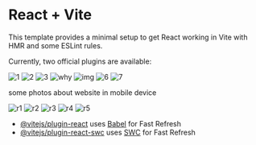 # React + Vite

This template provides a minimal setup to get React working in Vite with HMR and some ESLint rules.

Currently, two official plugins are available:



![1](https://github.com/razieshahbazi/khodroshop/assets/109855825/721bdadc-3be4-437e-aed1-4572ec4b6bd9)
![2](https://github.com/razieshahbazi/khodroshop/assets/109855825/18bc3927-e7b0-42a5-a157-be1eeeb5e0fa)
![3](https://github.com/razieshahbazi/khodroshop/assets/109855825/7835795c-03d4-4399-91c7-f55557bd2921)
![why](https://github.com/razieshahbazi/khodroshop/assets/109855825/55680de3-4f52-4fb0-ba3a-b1b449549be8)
![img](https://github.com/razieshahbazi/khodroshop/assets/109855825/0f35286d-c2e3-4af0-bdde-0510198ea50a)
![6](https://github.com/razieshahbazi/khodroshop/assets/109855825/8a6560a7-5ce5-4ed1-b516-ee4c0ce5d1ac)
![7](https://github.com/razieshahbazi/khodroshop/assets/109855825/eb951ad8-5a1f-4ba5-98f3-01c438830018)

some photos about website in mobile device

![r1](https://github.com/razieshahbazi/khodroshop/assets/109855825/3ac03dc3-4483-4b8c-b53d-dafdf8f384d8)
![r2](https://github.com/razieshahbazi/khodroshop/assets/109855825/baaea619-edf6-49f4-abad-9d4ce91a07c6)
![r3](https://github.com/razieshahbazi/khodroshop/assets/109855825/4bcb851e-cd20-4e4e-b249-439c0794ba90)
![r4](https://github.com/razieshahbazi/khodroshop/assets/109855825/e37fd187-6b10-4b4e-a3e5-bdf48fe0f252)
![r5](https://github.com/razieshahbazi/khodroshop/assets/109855825/040a71dd-b4de-4113-83a7-9af8053991c1)





- [@vitejs/plugin-react](https://github.com/vitejs/vite-plugin-react/blob/main/packages/plugin-react/README.md) uses [Babel](https://babeljs.io/) for Fast Refresh
- [@vitejs/plugin-react-swc](https://github.com/vitejs/vite-plugin-react-swc) uses [SWC](https://swc.rs/) for Fast Refresh
